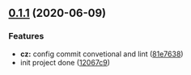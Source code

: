 ## [0.1.1](https://github.com/xj-cli/xj-saas-cli/compare/12067c9949a57a2c61b3292506d6ff0ec4f5386b...v0.1.1) (2020-06-09)


### Features

* **cz:** config commit convetional and lint ([81e7638](https://github.com/xj-cli/xj-saas-cli/commit/81e76380af4684f8b58638fa3a0a24231985d8a1))
* init project done ([12067c9](https://github.com/xj-cli/xj-saas-cli/commit/12067c9949a57a2c61b3292506d6ff0ec4f5386b))



